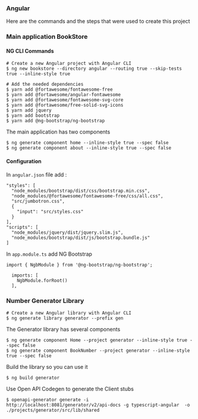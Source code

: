 ### Angular

Here are the commands and the steps that were used to create this project 

### Main application BookStore

#### NG CLI Commands

```
# Create a new Angular project with Angular CLI
$ ng new bookstore --directory angular --routing true --skip-tests true --inline-style true

# Add the needed dependencies
$ yarn add @fortawesome/fontawesome-free
$ yarn add @fortawesome/angular-fontawesome
$ yarn add @fortawesome/fontawesome-svg-core
$ yarn add @fortawesome/free-solid-svg-icons
$ yarn add jquery
$ yarn add bootstrap
$ yarn add @ng-bootstrap/ng-bootstrap
```

The main application has two components

```
$ ng generate component home --inline-style true --spec false
$ ng generate component about --inline-style true --spec false
```

#### Configuration

In `angular.json` file add :

```
"styles": [
  "node_modules/bootstrap/dist/css/bootstrap.min.css",
  "node_modules/@fortawesome/fontawesome-free/css/all.css",
  "src/jumbotron.css",
  {
    "input": "src/styles.css"
  }
],
"scripts": [
  "node_modules/jquery/dist/jquery.slim.js",
  "node_modules/bootstrap/dist/js/bootstrap.bundle.js"
]
```

In `app.module.ts` add NG Bootstrap

```
import { NgbModule } from '@ng-bootstrap/ng-bootstrap';

  imports: [
    NgbModule.forRoot()
  ],
```

### Number Generator Library

```
# Create a new Angular library with Angular CLI
$ ng generate library generator --prefix gen
```

The Generator library has several components

```
$ ng generate component Home --project generator --inline-style true --spec false
$ ng generate component BookNumber --project generator --inline-style true --spec false
```

Build the library so you can use it

```
$ ng build generator
```

Use Open API Codegen to generate the Client stubs

```
$ openapi-generator generate -i http://localhost:8081/generator/v2/api-docs -g typescript-angular  -o ./projects/generator/src/lib/shared
```
